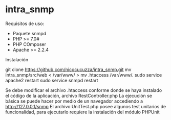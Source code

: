 # intra_snmp
Requisitos de uso:

 - Paquete snmpd
 - PHP >= 7.0#
 - PHP COmposer
 - Apache >= 2.2.4
 
 Instalación

 git clone https://github.com/nicocucuzza/intra_snmp.git
 mv intra_snmp/src/web < /var/www/ > 
 mv .htaccess /var/www/.
 sudo service apache2 restart
 sudo service snmpd restart

 Se debe modificar el archivo .htaccess conforme donde se haya instalado el código de la aplicación, archivo RestController.php
 La ejecución se básica se puede hacer por medio de un navegador accediendo a http://127.0.0.1/snmp
 El archivo UnitTest.php posee algunos test unitarios de funcionalidad, para ejecutarlo requiere la instalación del módulo PHPUnit
